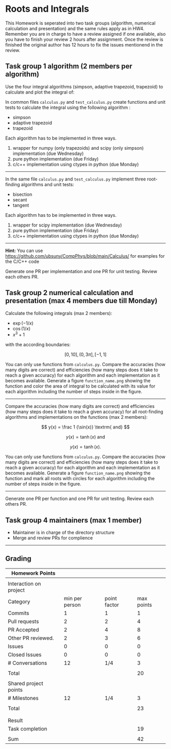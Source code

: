 # Roots and Integrals

This Homework is seperated into two task groups (algorithm, numerical calculation and presentation) and the same rules apply as in HW4.
Remember you are in charge to have a review assigned if one available, also you have to finish your review 2 hours after assignment.
Once the review is finished the original author has 12 hours to fix the issues mentionend in the review.

## Task group 1 algorithm (2 members per algorithm)
Use the four integral algorithms (simpson, adaptive trapezoid, trapezoid) to calculate and plot the integral of:

In common files `calculus.py` and `test_calculus.py` create functions and unit tests to calculate the integral using the following algorithm :
- simpson
- adaptive trapezoid
- trapezoid

Each algorithm has to be implemented in three ways.
1. wrapper for numpy (only trapezoids) and scipy (only simpson) implementation (due Wednesday)
2. pure python implementation (due Friday)
3. c/c++ implementation using ctypes in python (due Monday)

---

In the same file `calculus.py` and `test_calculus.py` implement three root-finding algorithms and unit tests:

- bisection
- secant
- tangent

Each algorithm has to be implemented in three ways.
1. wrapper for scipy implementation (due Wednesday)
2. pure python implementation (due Friday)
3. c/c++ implementation using ctypes in python (due Monday)

---

**Hint:** You can use https://github.com/ubsuny/CompPhys/blob/main/Calculus/ for examples for the C/C++ code

Generate one PR per implementation and one PR for unit testing.
Review each others PR.

## Task group 2 numerical calculation and presentation (max 4 members due till Monday)

Calculate the following integrals (max 2 members):

- $\exp(-1/x)$
- $\cos(1/x)$
- $x^3 + 1$

with the according boundaries: 

$$
[0,10],(0,3\pi],[-1,1]
$$

You can only use functions from `calculus.py`.
Compare the accuracies (how many digits are correct) and efficiencies (how many steps does it take to reach a given accuracy) for each algorithm and each implementation as it becomes available.
Generate a figure `function_name.png` showing the function and color the area of integral to be calculated with its value for each algorithm including the number of steps inside in the figure.

---

Compare the accuracies (how many digits are correct) and efficiencies (how many steps does it take to reach a given accuracy) for all root-finding algorithms and implementations on the functions (max 2 members):

$$
y(x) = \frac 1 {\sin(x)} \textrm{ and}
$$

$$
y(x) = \tanh(x) \textrm{ and}
$$

$$
y(x) = \tanh(x).
$$

You can only use functions from `calculus.py`.
Compare the accuracies (how many digits are correct) and efficiencies (how many steps does it take to reach a given accuracy) for each algorithm and each implementation as it becomes available.
Generate a figure `function_name.png` showing the function and mark all roots with circles for each algorithm including the number of steps inside in the figure.

---

Generate one PR per function and one PR for unit testing.
Review each others PR.

## Task group 4 maintainers (max 1 member)
- Maintainer is in charge of the directory structure
- Merge and review PRs for complience
  
---
## Grading

| Homework Points                  |                |              |            |
| -------------------------------- | -------------- | ------------ | ---------- |
|                                  |                |              |            |
| Interaction on project           |                |              |            |
| Category                         | min per person | point factor | max points |
| Commits                          | 1              | 1            | 1          |
| Pull requests                    | 2              | 2            | 4          |
| PR Accepted                      | 2              | 4            | 8          |
| Other PR reviewed.               | 2              | 3            | 6          |     
| Issues                           | 0              | 0            | 0          | 
| Closed Issues                    | 0              | 0            | 0          |
| \# Conversations                 | 12             | 1/4          | 3          |
|                                  |                |              |            |
| Total                            |                |              | 20         |
|                                  |                |              |            |
| Shared project points            |                |              |            |
| \# Milestones                    | 12             | 1/4          | 3          |
|                                  |                |              |            |
| Total                            |                |              | 23         |
|                                  |                |              |            |
|                                  |                |              |            |
| Result                           |                |              |            |
| Task completion                  |                |              | 19         |
|                                  |                |              |            |
| Sum                              |                |              | 42         |
